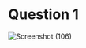 # Question 1
![Screenshot (106)](https://github.com/aradhanayada/PW-assignment1-solution/assets/103102710/ad211250-6588-4473-a76d-5be192efa9bc)
